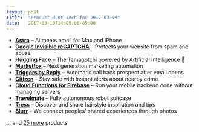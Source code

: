 ```yaml
---
layout: post
title:  "Product Hunt Tech for 2017-03-09"
date:   2017-03-10T14:05:06-05:00
---
```


* **[Astro](https://www.producthunt.com/posts/astro-3?utm_campaign=producthunt-api&utm_medium=api&utm_source=Application%3A+Daily+Digest+RSS+%28ID%3A+3202%29)** – AI meets email for Mac and iPhone
* **[Google Invisible reCAPTCHA](https://www.producthunt.com/posts/google-invisible-recaptcha?utm_campaign=producthunt-api&utm_medium=api&utm_source=Application%3A+Daily+Digest+RSS+%28ID%3A+3202%29)** – Protects your website from spam and abuse
* **[Hugging Face](https://www.producthunt.com/posts/hugging-face?utm_campaign=producthunt-api&utm_medium=api&utm_source=Application%3A+Daily+Digest+RSS+%28ID%3A+3202%29)** – The Tamagotchi powered by Artificial Intelligence 🤗
* **[Marketfox](https://www.producthunt.com/posts/marketfox-2?utm_campaign=producthunt-api&utm_medium=api&utm_source=Application%3A+Daily+Digest+RSS+%28ID%3A+3202%29)** – Next generation marketing automation
* **[Triggers by Reply](https://www.producthunt.com/posts/triggers-by-reply?utm_campaign=producthunt-api&utm_medium=api&utm_source=Application%3A+Daily+Digest+RSS+%28ID%3A+3202%29)** – Automatic call back prospect after email opens
* **[Citizen](https://www.producthunt.com/posts/citizen?utm_campaign=producthunt-api&utm_medium=api&utm_source=Application%3A+Daily+Digest+RSS+%28ID%3A+3202%29)** – Stay safe with instant alerts about nearby crime
* **[Cloud Functions for Firebase](https://www.producthunt.com/posts/cloud-functions-for-firebase?utm_campaign=producthunt-api&utm_medium=api&utm_source=Application%3A+Daily+Digest+RSS+%28ID%3A+3202%29)** – Run your mobile backend code without managing servers
* **[Travelmate](https://www.producthunt.com/posts/travelmate?utm_campaign=producthunt-api&utm_medium=api&utm_source=Application%3A+Daily+Digest+RSS+%28ID%3A+3202%29)** – Fully autonomous robot suitcase
* **[Tress](https://www.producthunt.com/posts/tress?utm_campaign=producthunt-api&utm_medium=api&utm_source=Application%3A+Daily+Digest+RSS+%28ID%3A+3202%29)** – Discover and share hairstyle inspiration and tips
* **[Blurr](https://www.producthunt.com/posts/blurr?utm_campaign=producthunt-api&utm_medium=api&utm_source=Application%3A+Daily+Digest+RSS+%28ID%3A+3202%29)** – We connect peoples' shared experiences through photos

… and [25 more](https://www.producthunt.com/tech) products